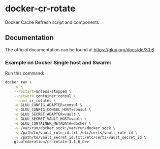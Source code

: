 # docker-cr-rotate

Docker Cache Refresh script and components

## Documentation

The official documentation can be found at https://gluu.org/docs/de/3.1.6.

### Example on Docker Single host and Swarm:

Run this command:

```bash
docker run \
    -d \
    --restart=unless-stopped \
    --network container:consul \
    --name cr_rotates \
    -e GLUU_CONFIG_ADAPTER=consul \
    -e GLUU_CONFIG_CONSUL_HOST=consul \
    -e GLUU_SECRET_ADAPTER=vault \
    -e GLUU_SECRET_VAULT_HOST=vault \
    -e GLUU_CONTAINER_METADATA=docker \
    -v /var/run/docker.sock:/var/run/docker.sock \
    -v /path/to/vault_role_id.txt:/etc/certs/vault_role_id \
    -v /path/to/vault_secret_id.txt:/etc/certs/vault_secret_id \
    gluufederation/cr-rotate:3.1.6_dev
```
